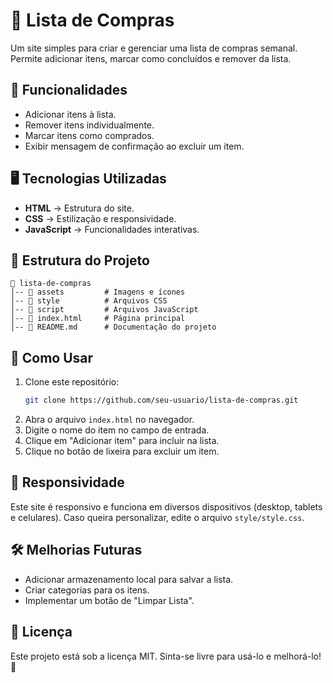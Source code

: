 # 🛒 Lista de Compras

Um site simples para criar e gerenciar uma lista de compras semanal. Permite adicionar itens, marcar como concluídos e remover da lista.

## 🚀 Funcionalidades

- Adicionar itens à lista.
- Remover itens individualmente.
- Marcar itens como comprados.
- Exibir mensagem de confirmação ao excluir um item.

## 🖥️ Tecnologias Utilizadas

- **HTML** → Estrutura do site.
- **CSS** → Estilização e responsividade.
- **JavaScript** → Funcionalidades interativas.

## 📂 Estrutura do Projeto

```
📁 lista-de-compras
│-- 📂 assets         # Imagens e ícones
│-- 📂 style          # Arquivos CSS
│-- 📂 script         # Arquivos JavaScript
│-- 📄 index.html     # Página principal
│-- 📄 README.md      # Documentação do projeto
```

## 📌 Como Usar

1. Clone este repositório:
   ```bash
   git clone https://github.com/seu-usuario/lista-de-compras.git
   ```
2. Abra o arquivo `index.html` no navegador.
3. Digite o nome do item no campo de entrada.
4. Clique em "Adicionar item" para incluir na lista.
5. Clique no botão de lixeira para excluir um item.

## 📱 Responsividade

Este site é responsivo e funciona em diversos dispositivos (desktop, tablets e celulares). Caso queira personalizar, edite o arquivo `style/style.css`.

## 🛠️ Melhorias Futuras

- Adicionar armazenamento local para salvar a lista.
- Criar categorias para os itens.
- Implementar um botão de "Limpar Lista".

## 📄 Licença

Este projeto está sob a licença MIT. Sinta-se livre para usá-lo e melhorá-lo! 🎉
